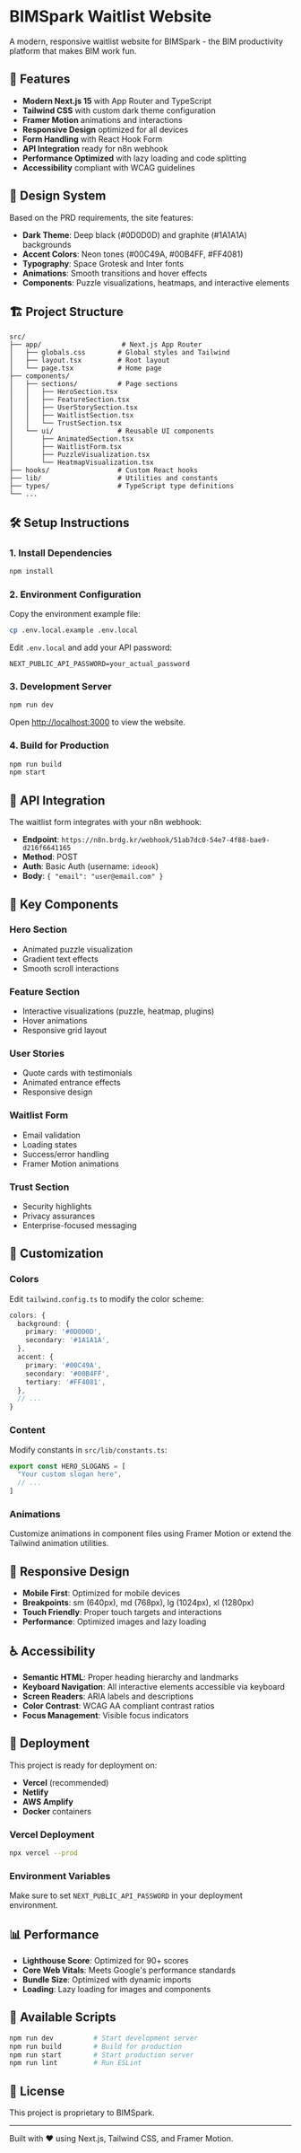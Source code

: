 # BIMSpark Waitlist Website

A modern, responsive waitlist website for BIMSpark - the BIM productivity platform that makes BIM work fun.

## 🚀 Features

- **Modern Next.js 15** with App Router and TypeScript
- **Tailwind CSS** with custom dark theme configuration
- **Framer Motion** animations and interactions
- **Responsive Design** optimized for all devices
- **Form Handling** with React Hook Form
- **API Integration** ready for n8n webhook
- **Performance Optimized** with lazy loading and code splitting
- **Accessibility** compliant with WCAG guidelines

## 🎨 Design System

Based on the PRD requirements, the site features:

- **Dark Theme**: Deep black (#0D0D0D) and graphite (#1A1A1A) backgrounds
- **Accent Colors**: Neon tones (#00C49A, #00B4FF, #FF4081)
- **Typography**: Space Grotesk and Inter fonts
- **Animations**: Smooth transitions and hover effects
- **Components**: Puzzle visualizations, heatmaps, and interactive elements

## 🏗️ Project Structure

```
src/
├── app/                    # Next.js App Router
│   ├── globals.css        # Global styles and Tailwind
│   ├── layout.tsx         # Root layout
│   └── page.tsx           # Home page
├── components/
│   ├── sections/          # Page sections
│   │   ├── HeroSection.tsx
│   │   ├── FeatureSection.tsx
│   │   ├── UserStorySection.tsx
│   │   ├── WaitlistSection.tsx
│   │   └── TrustSection.tsx
│   └── ui/                # Reusable UI components
│       ├── AnimatedSection.tsx
│       ├── WaitlistForm.tsx
│       ├── PuzzleVisualization.tsx
│       └── HeatmapVisualization.tsx
├── hooks/                 # Custom React hooks
├── lib/                   # Utilities and constants
├── types/                 # TypeScript type definitions
└── ...
```

## 🛠️ Setup Instructions

### 1. Install Dependencies

```bash
npm install
```

### 2. Environment Configuration

Copy the environment example file:

```bash
cp .env.local.example .env.local
```

Edit `.env.local` and add your API password:

```env
NEXT_PUBLIC_API_PASSWORD=your_actual_password
```

### 3. Development Server

```bash
npm run dev
```

Open [http://localhost:3000](http://localhost:3000) to view the website.

### 4. Build for Production

```bash
npm run build
npm start
```

## 📡 API Integration

The waitlist form integrates with your n8n webhook:

- **Endpoint**: `https://n8n.brdg.kr/webhook/51ab7dc0-54e7-4f88-bae9-d216f6641165`
- **Method**: POST
- **Auth**: Basic Auth (username: `ideook`)
- **Body**: `{ "email": "user@email.com" }`

## 🎯 Key Components

### Hero Section
- Animated puzzle visualization
- Gradient text effects
- Smooth scroll interactions

### Feature Section
- Interactive visualizations (puzzle, heatmap, plugins)
- Hover animations
- Responsive grid layout

### User Stories
- Quote cards with testimonials
- Animated entrance effects
- Responsive design

### Waitlist Form
- Email validation
- Loading states
- Success/error handling
- Framer Motion animations

### Trust Section
- Security highlights
- Privacy assurances
- Enterprise-focused messaging

## 🎨 Customization

### Colors
Edit `tailwind.config.ts` to modify the color scheme:

```typescript
colors: {
  background: {
    primary: '#0D0D0D',
    secondary: '#1A1A1A',
  },
  accent: {
    primary: '#00C49A',
    secondary: '#00B4FF',
    tertiary: '#FF4081',
  },
  // ...
}
```

### Content
Modify constants in `src/lib/constants.ts`:

```typescript
export const HERO_SLOGANS = [
  "Your custom slogan here",
  // ...
]
```

### Animations
Customize animations in component files using Framer Motion or extend the Tailwind animation utilities.

## 📱 Responsive Design

- **Mobile First**: Optimized for mobile devices
- **Breakpoints**: sm (640px), md (768px), lg (1024px), xl (1280px)
- **Touch Friendly**: Proper touch targets and interactions
- **Performance**: Optimized images and lazy loading

## ♿ Accessibility

- **Semantic HTML**: Proper heading hierarchy and landmarks
- **Keyboard Navigation**: All interactive elements accessible via keyboard
- **Screen Readers**: ARIA labels and descriptions
- **Color Contrast**: WCAG AA compliant contrast ratios
- **Focus Management**: Visible focus indicators

## 🚀 Deployment

This project is ready for deployment on:

- **Vercel** (recommended)
- **Netlify**
- **AWS Amplify**
- **Docker** containers

### Vercel Deployment

```bash
npx vercel --prod
```

### Environment Variables

Make sure to set `NEXT_PUBLIC_API_PASSWORD` in your deployment environment.

## 📊 Performance

- **Lighthouse Score**: Optimized for 90+ scores
- **Core Web Vitals**: Meets Google's performance standards
- **Bundle Size**: Optimized with dynamic imports
- **Loading**: Lazy loading for images and components

## 🔧 Available Scripts

```bash
npm run dev          # Start development server
npm run build        # Build for production
npm run start        # Start production server
npm run lint         # Run ESLint
```

## 📄 License

This project is proprietary to BIMSpark.

---

Built with ❤️ using Next.js, Tailwind CSS, and Framer Motion.